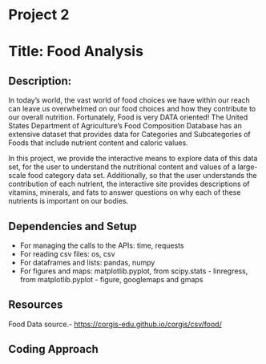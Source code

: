 # Project 2 

# Title: Food Analysis 

## Description:
In today’s world, the vast world of food choices we have within our reach can leave us overwhelmed on our food choices and how they contribute to our overall nutrition.
Fortunately, Food is very DATA oriented! The United States Department of Agriculture’s Food Composition Database has an extensive dataset that provides data for 
Categories and Subcategories of Foods that include nutrient content and caloric values.                                                                                 
                                                                                                                                                                         
In this project, we provide the interactive means to explore data of this data set, for the user to understand the nutritional content and values of a large-scale food 
category data set. Additionally, so that the user understands the contribution of each nutrient, the interactive site provides descriptions of vitamins, minerals, and 
fats to answer questions on why each of these nutrients is important on our bodies.                        

## Dependencies and Setup
* For managing the calls to the APIs: time, requests 
* For reading csv files: os, csv
* For dataframes and lists: pandas, numpy
* For figures and maps:  matplotlib.pyplot, from scipy.stats - linregress, from matplotlib.pyplot - figure, googlemaps and gmaps 

## Resources
Food Data source.- https://corgis-edu.github.io/corgis/csv/food/

## Coding Approach 

